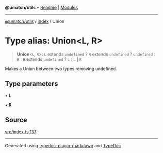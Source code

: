 **@umatch/utils** • [Readme](../../index.md) \| [Modules](../../modules.md)

***

[@umatch/utils](../../modules.md) / [index](../index.md) / Union

# Type alias: Union\<L, R\>

> **Union**\<`L`, `R`\>: `L` extends `undefined` ? `R` extends `undefined` ? `undefined` : `R` : `R` extends `undefined` ? `L` : `L` \| `R`

Makes a Union between two types removing undefined.

## Type parameters

• **L**

• **R**

## Source

[src/index.ts:137](https://github.com/umatch-oficial/utils/blob/6e00801/src/index.ts#L137)

***

Generated using [typedoc-plugin-markdown](https://www.npmjs.com/package/typedoc-plugin-markdown) and [TypeDoc](https://typedoc.org/)
